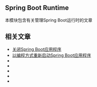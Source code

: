 ## Spring Boot Runtime

本模块包含有关管理Spring Boot运行时的文章

## 相关文章

+ [关闭Spring Boot应用程序](docs/关闭SpringBoot应用程序.md)
+ [以编程方式重新启动Spring Boot应用程序](docs/以编程方式重新启动SpringBoot应用程序.md)
+ []()
+ []()
+ []()
+ []()
+ []()